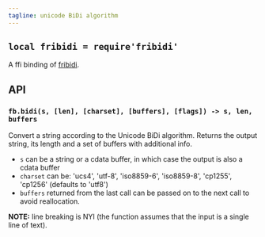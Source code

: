 ```yaml
---
tagline: unicode BiDi algorithm
---
```


## `local fribidi = require'fribidi'`

A ffi binding of [fribidi][fribidi lib].

## API

### `fb.bidi(s, [len], [charset], [buffers], [flags]) -> s, len, buffers`

Convert a string according to the Unicode BiDi algorithm. Returns the output
string, its length and a set of buffers with additional info.

  * `s` can be a string or a cdata buffer, in which case the output is also
  a cdata buffer
  * `charset` can be: 'ucs4', 'utf-8', 'iso8859-6', 'iso8859-8', 'cp1255',
  'cp1256' (defaults to 'utf8')
  * `buffers` returned from the last call can be passed on to the next call
  to avoid reallocation.

__NOTE:__ line breaking is NYI (the function assumes that the input is a
single line of text).

[fribidi lib]: http://fribidi.org/

